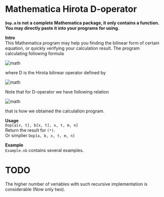 Mathematica Hirota D-operator
====
**`Dop.m` is not a complete Mathematica package, it only contains a function. You may directly paste it into your programs for using.**

**Intro**  
This Mathematica program may help you finding the bilinear form of certain equation, or quickly verifying your calculation result.
The program calculating following formula


![math](https://render.githubusercontent.com/render/math?math=D_x%5En%20D_y%5Em%20a%28x%2Ct%29%5Ccdot%20b%28x%2Ct%29%2C%20%5Cquad%20%28%2A%29)

  
where D is the Hirota bilinear operator defined by


![math](https://render.githubusercontent.com/render/math?math=D_x%5EmD_t%5En%20f%5Ccdot%20g%0A%20%20%20%20%3D%5Cleft.%5Cleft%28%5Cfrac%7B%5Cpartial%7D%7B%5Cpartial%20x%7D-%5Cfrac%7B%5Cpartial%7D%7B%5Cpartial%20x%27%7D%5Cright%29%5Em%5Cleft%28%5Cfrac%7B%5Cpartial%7D%7B%5Cpartial%20t%7D-%5Cfrac%7B%5Cpartial%7D%7B%5Cpartial%20t%27%7D%5Cright%29%5En%20%5Bf%28x%2Cy%29g%28x%27%2Ct%27%29%5D%5Cright%7C_%7Bx%3Dx%27%2Ct%3Dt%27%7D.)

  
Note that for D-operator we have following relation


![math](https://render.githubusercontent.com/render/math?math=D_t%5Em%20D_x%5En%20a%5Ccdot%20b%3DD_x%5En%20D_t%5Em%20a%5Ccdot%20b%3DD_x%5E%7Bn-1%7D%20D_t%5Em%20D_x%20a%5Ccdot%20b%2C)

  
that is how we obtained the calculation program.

**Usage**  
```Dop[a[x, t], b[x, t], x, t, m, n]```  
Return the result for `(*)`.  
Or simplier
```Dop[a, b, x, t, m, n]```

**Example**  
`Example.nb` contains several examples.


TODO
====
The higher number of veriables with such recursive implementation is considerable (Now only two).
